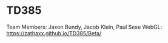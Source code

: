 # TD385
Team Members: Jaxon Bundy, Jacob Klein, Paul Sese
WebGL: https://zathaxx.github.io/TD385/Beta/
